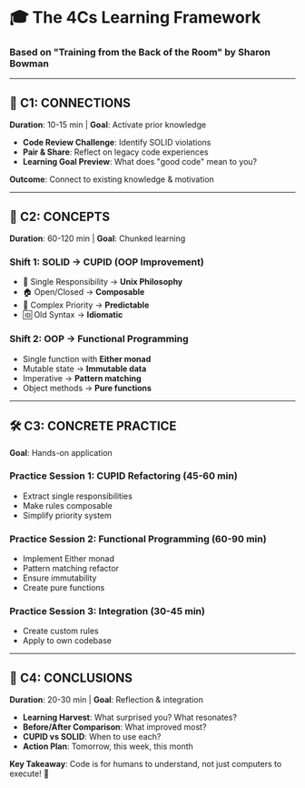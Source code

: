 # 🎓 The 4Cs Learning Framework
### Based on "Training from the Back of the Room" by Sharon Bowman

---

## 🔗 C1: CONNECTIONS
**Duration**: 10-15 min | **Goal**: Activate prior knowledge

- **Code Review Challenge**: Identify SOLID violations
- **Pair & Share**: Reflect on legacy code experiences
- **Learning Goal Preview**: What does "good code" mean to you?

**Outcome**: Connect to existing knowledge & motivation

---

## 📖 C2: CONCEPTS
**Duration**: 60-120 min | **Goal**: Chunked learning

### Shift 1: SOLID → CUPID (OOP Improvement)
- 🔧 Single Responsibility → **Unix Philosophy**
- 🏠 Open/Closed → **Composable**
- 🔮 Complex Priority → **Predictable**
- 🆔 Old Syntax → **Idiomatic**

### Shift 2: OOP → Functional Programming
- Single function with **Either monad**
- Mutable state → **Immutable data**
- Imperative → **Pattern matching**
- Object methods → **Pure functions**

---

## 🛠️ C3: CONCRETE PRACTICE
 **Goal**: Hands-on application

### Practice Session 1: CUPID Refactoring (45-60 min)
- Extract single responsibilities
- Make rules composable
- Simplify priority system

### Practice Session 2: Functional Programming (60-90 min)
- Implement Either monad
- Pattern matching refactor
- Ensure immutability
- Create pure functions

### Practice Session 3: Integration (30-45 min)
- Create custom rules
- Apply to own codebase

---

## 🎯 C4: CONCLUSIONS
**Duration**: 20-30 min | **Goal**: Reflection & integration

- **Learning Harvest**: What surprised you? What resonates?
- **Before/After Comparison**: What improved most?
- **CUPID vs SOLID**: When to use each?
- **Action Plan**: Tomorrow, this week, this month

**Key Takeaway**: Code is for humans to understand, not just computers to execute! 🚀
